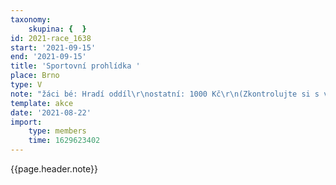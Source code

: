 ```yaml
---
taxonomy:
    skupina: {  }
id: 2021-race_1638
start: '2021-09-15'
end: '2021-09-15'
title: 'Sportovní prohlídka '
place: Brno
type: V
note: "žáci bé: Hradí oddíl\r\nostatní: 1000 Kč\r\n(Zkontrolujte si s vaší zdravotní pojištovnou, co priplácí.)\r\n14:00 - 17:00\r\n10 osob"
template: akce
date: '2021-08-22'
import:
    type: members
    time: 1629623402
---
```


{{page.header.note}}
